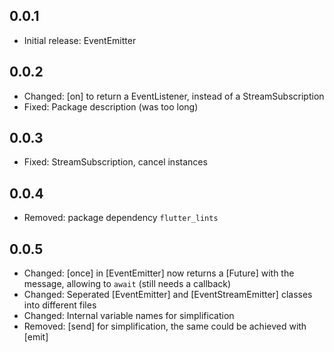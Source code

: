 ## 0.0.1

* Initial release: EventEmitter

## 0.0.2

* Changed: [on] to return a EventListener, instead of a StreamSubscription
* Fixed: Package description (was too long)

## 0.0.3

* Fixed: StreamSubscription, cancel instances

## 0.0.4

* Removed: package dependency `flutter_lints`

## 0.0.5

* Changed: [once] in [EventEmitter] now returns a [Future] with the message, allowing to `await` (still needs a callback)
* Changed: Seperated [EventEmitter] and [EventStreamEmitter] classes into different files
* Changed: Internal variable names for simplification
* Removed: [send] for simplification, the same could be achieved with [emit]